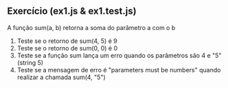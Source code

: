 ## Exercício (ex1.js & ex1.test.js)

A função sum(a, b) retorna a soma do parâmetro a com o b

1. Teste se o retorno de sum(4, 5) é 9
2. Teste se o retorno de sum(0, 0) é 0
3. Teste se a função sum lança um erro quando os parâmetros são 4 e "5" (string 5)
4. Teste se a mensagem de erro é "parameters must be numbers" quando realizar a chamada sum(4, "5")
